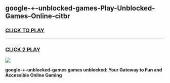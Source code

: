 
## google-+-unblocked-games-Play-Unblocked-Games-Online-citbr
<h3>
<a href="https://premium76.site?title=google-+-unblocked-games&ref=25A">CLICK TO PLAY</a></h3>
<hr>

<h3>
<a href="https://premium76.site?title=google-+-unblocked-games&ref=25A">CLICK 2 PLAY</a>
  
</h3>

<a href="https://premium76.site?title=google-+-unblocked-games&ref=25A"><img src="https://clearcache.store/games.png"></a>


**google-+-unblocked-games games unblocked: Your Gateway to Fun and Accessible Online Gaming**
